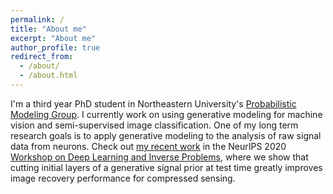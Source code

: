 ```yaml
---
permalink: /
title: "About me"
excerpt: "About me"
author_profile: true
redirect_from: 
  - /about/
  - /about.html
---
```


I'm a third year PhD student in Northeastern University's [Probabilistic Modeling Group](https://www.ccs.neu.edu/home/jwvdm/).
I currently work on using generative modeling for machine vision and semi-supervised image classification.
One of my long term research goals is to apply generative modeling to the analysis of raw signal data from neurons.
Check out [my recent work](https://openreview.net/forum?id=s2EucjZ6d2s) in the NeurIPS 2020 [Workshop on Deep Learning and Inverse Problems](https://deep-inverse.org/), where we show that cutting initial layers of a generative signal prior at test time greatly improves image recovery performance for compressed sensing.
